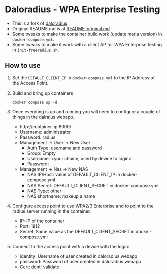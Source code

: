 # Daloradius  - WPA Enterprise Testing

- This is a fork of [daloradius](https://github.com/lirantal/daloradius).
- Original README.md is at [README-original.md](README-original.md)
- Some tweaks to make the container build work (update maria version) in `docker-compose.yml`.
- Some tweaks to make it work with a client AP for WPA Enterprise testing in `init-freeradius.sh`.


## How to use

1. Set the `DEFAULT_CLIENT_IP` in `docker-compose.yml` to the IP Address of the Access Point.
2. Build and bring up containers
    ```
    docker compose up -d
    ```
3. Once everyting is up and running you will need to configure a couple of things in the dalraius webapp.
    - http://container-ip:8000/
    - Username: administrator
    - Password: radius
    - Management -> User -> New User
        - Auth Type: username and password
        - Group: Empty
        - Username: <your choice, used by device to login>
        - Password: <your choice>
    - Management -> Nas -> New NAS
        - NAS IP/Host: value of DEFAULT_CLIENT_IP in docker-compose.yml
        - NAS Secret: DEFAULT_CLIENT_SECRET in docker-compose.yml
        - NAS Type: other
        - NAS shortname: makeup a name

4. Configure access point to use WPA2/3 Enterprise and to point to the radius server running in the container.
    - IP: IP of the container
    - Port: 1812
    - Secret: Same value as the DEFAULT_CLIENT_SECRET in docker-compose.yml

5. Connect to the access point with a device with the login:
    - identity: Username of user created in daloradius webapp
    - password: Password of user created in daloradius webapp
    - Cert: dont' validate
